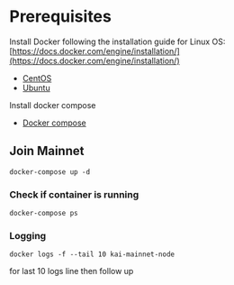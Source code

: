 # Prerequisites
Install Docker following the installation guide for Linux OS: [https://docs.docker.com/engine/installation/](https://docs.docker.com/engine/installation/)
* [CentOS](https://docs.docker.com/install/linux/docker-ce/centos) 
* [Ubuntu](https://docs.docker.com/install/linux/docker-ce/ubuntu)

Install docker compose
* [Docker compose](https://docs.docker.com/compose/install/)
 
## Join Mainnet
```
docker-compose up -d
``` 

### Check if container is running
```
docker-compose ps
```

### Logging
````
docker logs -f --tail 10 kai-mainnet-node
````
for last 10 logs line then follow up
